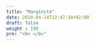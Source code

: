 ```yaml
---
title: "Marginità"
date: 2020-04-24T22:47:10+02:00
draft: false
weight : 190
pre: "<b> </b>"
---
```

